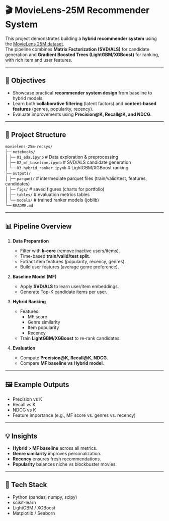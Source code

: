# 🎬 MovieLens-25M Recommender System

This project demonstrates building a **hybrid recommender system** using the [MovieLens 25M dataset](https://grouplens.org/datasets/movielens/25m/).  
The pipeline combines **Matrix Factorization (SVD/ALS)** for candidate generation and **Gradient Boosted Trees (LightGBM/XGBoost)** for ranking, with rich item and user features.

---

## 🚀 Objectives
- Showcase practical **recommender system design** from baseline to hybrid models.
- Learn both **collaborative filtering** (latent factors) and **content-based features** (genres, popularity, recency).
- Evaluate improvements using **Precision@K, Recall@K, and NDCG**.

---


## 📂 Project Structure 

```movielens-25m-recsys/``` <br>
├─ ```notebooks/``` <br>
│  ├─ ```01_eda.ipynb```            # Data exploration & preprocessing <br>
│  ├─ ```02_mf_baseline.ipynb```    # SVD/ALS candidate generation <br>
│  └─ ```03_hybrid_ranker.ipynb```  # LightGBM/XGBoost ranking <br>
├─ ```outputs/``` <br>
│  ├─ ```parquet/```                # intermediate parquet files (train/valid/test, features, candidates) <br>
│  ├─ ```figs/```                   # saved figures (charts for portfolio) <br>
│  ├─ ```tables/```                 # evaluation metrics tables <br>
│  └─ ```models/```                 # trained ranker models (joblib) <br>
└─ ```README.md```


---

## 📊 Pipeline Overview
1. **Data Preparation**
   - Filter with **k-core** (remove inactive users/items).
   - Time-based **train/valid/test split**.
   - Extract item features (popularity, recency, genres).
   - Build user features (average genre preference).

2. **Baseline Model (MF)**
   - Apply **SVD/ALS** to learn user/item embeddings.
   - Generate Top-K candidate items per user.

3. **Hybrid Ranking**
   - Features:
     - MF score
     - Genre similarity
     - Item popularity
     - Recency
   - Train **LightGBM/XGBoost** to re-rank candidates.

4. **Evaluation**
   - Compute **Precision@K, Recall@K, NDCG**.
   - Compare **MF baseline vs Hybrid model**.

---

## 🖼️ Example Outputs
- Precision vs K  
- Recall vs K  
- NDCG vs K  
- Feature importance (e.g., MF score vs. genres vs. recency)

---

## 💡 Insights
- **Hybrid > MF baseline** across all metrics.
- **Genre similarity** improves personalization.
- **Recency** ensures fresh recommendations.
- **Popularity** balances niche vs blockbuster movies.

---

## 📌 Tech Stack
- Python (pandas, numpy, scipy)
- scikit-learn
- LightGBM / XGBoost
- Matplotlib / Seaborn

